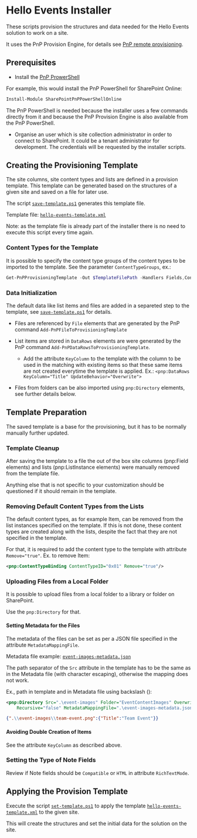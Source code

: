 # Hello Events Installer

These scripts provision the structures and data needed for the Hello Events solution to work on a site.

It uses the PnP Provision Engine, for details see [PnP remote provisioning](https://docs.microsoft.com/en-us/sharepoint/dev/solution-guidance/pnp-remote-provisioning).

## Prerequisites

* Install the [PnP ProwerShell](https://docs.microsoft.com/en-us/powershell/sharepoint/sharepoint-pnp/sharepoint-pnp-cmdlets?view=sharepoint-ps#installation)

For example, this would install the PnP PowerShell for SharePoint Online:

```PowerShell
Install-Module SharePointPnPPowerShellOnline
```

The PnP PowerShell is needed because the installer uses a few commands directly from it and because the PnP Provision Engine is also available from the PnP PowerShell.

* Organise an user which is site collection administrator in order to connect to SharePoint. It could be a tenant administrator for development. The credentials will be requested by the installer scripts.

## Creating the Provisioning Template

The site columns, site content types and lists are defined in a provision template. This template can be generated based on the structures of a given site and saved on a file for later use.

The script [`save-template.ps1`](./save-template.ps1) generates this template file.

Template file: [`hello-events-template.xml`](./hello-events-template.xml)

Note: as the template file is already part of the installer there is no need to execute this script every time again.

### Content Types for the Template

It is possible to specify the content type groups of the content types to be imported to the template. See the parameter `ContentTypeGroups`, ex.:

```PowerShell
Get-PnPProvisioningTemplate -Out $TemplateFilePath -Handlers Fields,ContentTypes,Lists -ContentTypeGroups "_Hello Events"
```

### Data Initialization

The default data like list items and files are added in a separeted step to the template, see [`save-template.ps1`](./save-template.ps1) for details.

* Files are referenced by `File` elements that are generated by the PnP command `Add-PnPFileToProvisioningTemplate`

* List items are stored in `DataRows` elements are were generated by the PnP command `Add-PnPDataRowsToProvisioningTemplate`.
  * Add the attribute `KeyColumn` to the template with the column to be used in the matching with existing items so that these same items are not created everytime the template is applied. Ex.: `<pnp:DataRows KeyColumn="Title" UpdateBehavior="Overwrite">`

* Files from folders can be also imported using `pnp:Directory` elements, see further details below.

## Template Preparation

The saved template is a base for the provisioning, but it has to be normally manually further updated.

### Template Cleanup

After saving the template to a file the out of the box site columns (pnp:Field elements) and lists (pnp:ListInstance elements) were manually removed from the template file.

Anything else that is not specific to your customization should be questioned if it should remain in the template.

### Removing Default Content Types from the Lists

The default content types, as for example Item, can be removed from the list instances specified on the template. If this is not done, these content types are created along with the lists, despite the fact that they are not specified in the template.

For that, it is required to add the content type to the template with attribute `Remove="true"`. Ex. to remove Item:

```Xml
<pnp:ContentTypeBinding ContentTypeID="0x01" Remove="true"/>
```

### Uploading Files from a Local Folder

It is possible to upload files from a local folder to a library or folder on SharePoint.

Use the `pnp:Directory` for that.

#### Setting Metadata for the Files

The metadata of the files can be set as per a JSON file specified in the attribute `MetadataMappingFile`.

Metadata file example: [`event-images-metadata.json`](./event-images-metadata.json)

The path separator of the `Src` attribute in the template has to be the same as in the Metadata file (with character escaping), otherwise the mapping does not work. 

Ex., path in template and in Metadata file using backslash (\):

```Xml
<pnp:Directory Src=".\event-images" Folder="EventContentImages" Overwrite="true"
    Recursive="false" MetadataMappingFile=".\event-images-metadata.json" />
```

```JSON
{".\\event-images\\team-event.png":{"Title":"Team Event"}}
```

#### Avoiding Double Creation of Items

See the attribute `KeyColumn` as described above.

### Setting the Type of Note Fields

Review if Note fields should be `Compatible` or `HTML` in attribute `RichTextMode`.

## Applying the Provision Template

Execute the script [`set-template.ps1`](./set-template.ps1) to apply the template [`hello-events-template.xml`](./hello-events-template.xml) to the given site.

This will create the structures and set the initial data for the solution on the site.
